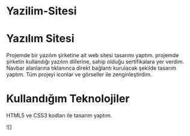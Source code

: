 # Yazilim-Sitesi
<h1> Yazılım Sitesi </h1>

Projemde bir yazılım şirketine ait web sitesi tasarımı yaptım.
projemde şirketin kullandığı yazılım dillerine, sahip olduğu sertifikalara yer verdim.
Navbar alanlarına tıklanınca direkt bağlantı kurulacak şekilde tasarım yaptım.
Tüm projeyi iconlar ve görseller ile zenginleştirdim.

<h1> Kullandığım Teknolojiler </h1>
HTML5 ve CSS3 kodları ile tasarım yaptım.

![]